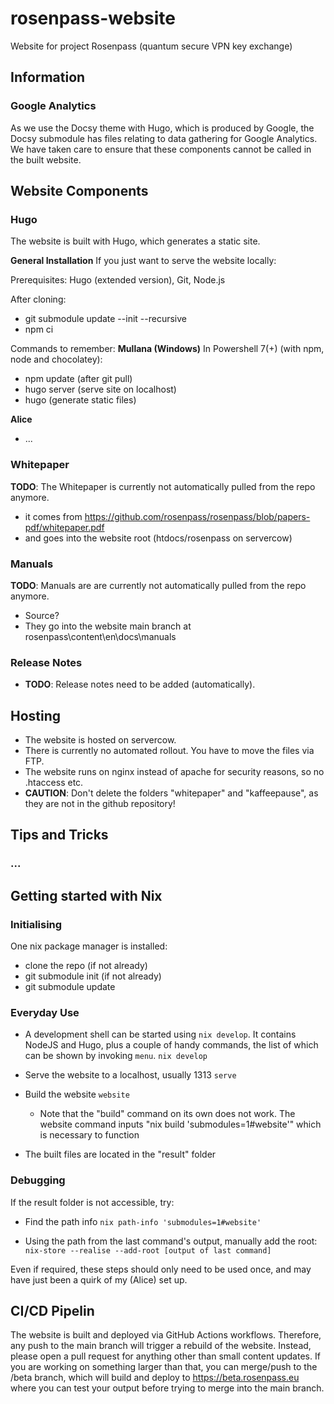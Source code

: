 # rosenpass-website
Website for project Rosenpass (quantum secure VPN key exchange)


## Information

### Google Analytics
As we use the Docsy theme with Hugo, which is produced by Google, the Docsy submodule has files relating to data gathering for Google Analytics. We have taken care to ensure that these components cannot be called in the built website.

## Website Components

### Hugo
The website is built with Hugo, which generates a static site.

**General Installation**
If you just want to serve the website locally:

Prerequisites:
Hugo (extended version), Git, Node.js

After cloning:
- git submodule update --init --recursive
- npm ci

Commands to remember: 
**Mullana (Windows)**
In Powershell 7(+) (with npm, node and chocolatey):
- npm update (after git pull)
- hugo server (serve site on localhost)
- hugo (generate static files)

**Alice**
- ...

### Whitepaper
**TODO**: The Whitepaper is currently not automatically pulled from the repo anymore. 
- it comes from https://github.com/rosenpass/rosenpass/blob/papers-pdf/whitepaper.pdf
- and goes into the website root (htdocs/rosenpass on servercow)

### Manuals
**TODO**: Manuals are are currently not automatically pulled from the repo anymore. 
- Source?
- They go into the website main branch at rosenpass\content\en\docs\manuals

### Release Notes
- **TODO**: Release notes need to be added (automatically).

## Hosting
- The website is hosted on servercow. 
- There is currently no automated rollout. You have to move the files via FTP. 
- The website runs on nginx instead of apache for security reasons, so no .htaccess etc.
- **CAUTION**: Don't delete the folders "whitepaper" and "kaffeepause", as they are not in the github repository!

## Tips and Tricks

### ...


## Getting started with Nix

### Initialising
One nix package manager is installed:
- clone the repo (if not already)
- git submodule init (if not already)
- git submodule update

### Everyday Use

- A development shell can be started using `nix develop`. It contains NodeJS and Hugo,
plus a couple of handy commands, the list of which can be shown by invoking `menu`.
```nix develop```

- Serve the website to a localhost, usually 1313
```serve```

- Build the website
```website```
    - Note that the "build" command on its own does not work. The website command inputs "nix build 'submodules=1#website'" which is necessary to function

- The built files are located in the "result" folder

### Debugging
If the result folder is not accessible, try:

- Find the path info
``` nix path-info 'submodules=1#website' ```

- Using the path from the last command's output, manually add the root:
``` nix-store --realise --add-root [output of last command]```

Even if required, these steps should only need to be used once, and may have just been a quirk of my (Alice) set up.


## CI/CD Pipelin
The website is built and deployed via GitHub Actions workflows. Therefore, any push to the main branch will trigger a rebuild of the website. Instead, please open a pull request for anything other than small content updates. If you are working on something larger than that, you can merge/push to the /beta branch, which will build and deploy to https://beta.rosenpass.eu where you can test your output before trying to merge into the main branch.